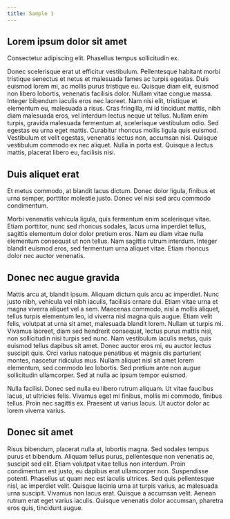 ```yaml
---
title: Sample 1
---
```


## Lorem ipsum dolor sit amet

Consectetur adipiscing elit. Phasellus tempus sollicitudin ex.

Donec scelerisque erat ut efficitur vestibulum. Pellentesque habitant morbi tristique senectus et netus et malesuada fames ac turpis egestas. Duis euismod lorem mi, ac mollis purus tristique eu. Quisque diam elit, euismod non libero lobortis, venenatis facilisis dolor. Nullam vitae congue massa. Integer bibendum iaculis eros nec laoreet. Nam nisi elit, tristique et elementum eu, malesuada a risus. Cras fringilla, mi id tincidunt mattis, nibh diam malesuada eros, vel interdum lectus neque ut tellus. Nullam enim turpis, gravida malesuada fermentum at, scelerisque vestibulum odio. Sed egestas eu urna eget mattis. Curabitur rhoncus mollis ligula quis euismod. Vestibulum et velit egestas, venenatis lectus non, accumsan nisi. Quisque vestibulum commodo ex nec aliquet. Nulla in porta est. Quisque a lectus mattis, placerat libero eu, facilisis nisi.

## Duis aliquet erat

Et metus commodo, at blandit lacus dictum. Donec dolor ligula, finibus et urna semper, porttitor molestie justo. Donec vel nisi sed arcu commodo condimentum.

Morbi venenatis vehicula ligula, quis fermentum enim scelerisque vitae. Etiam porttitor, nunc sed rhoncus sodales, lacus urna imperdiet tellus, sagittis elementum dolor dolor pretium eros. Nam eu diam vitae nulla elementum consequat ut non tellus. Nam sagittis rutrum interdum. Integer blandit euismod eros, sed fermentum urna aliquet vitae. Etiam rhoncus dolor nec auctor venenatis.

## Donec nec augue gravida

Mattis arcu at, blandit ipsum. Aliquam dictum quis arcu ac imperdiet. Nunc justo nibh, vehicula vel nibh iaculis, facilisis ornare dui. Etiam vitae urna et magna viverra aliquet vel a sem. Maecenas commodo, nisl a mollis aliquet, tellus turpis elementum leo, id viverra nisl magna quis augue. Etiam velit felis, volutpat at urna sit amet, malesuada blandit lorem. Nullam ut turpis mi. Vivamus laoreet, diam sed hendrerit consequat, lectus purus mattis nisi, non sollicitudin nisi turpis sed nunc. Nam vestibulum iaculis metus, quis euismod tellus dapibus sit amet. Donec auctor eros mi, eu auctor lectus suscipit quis. Orci varius natoque penatibus et magnis dis parturient montes, nascetur ridiculus mus. Nullam aliquet nisl sit amet lorem elementum, sed commodo leo lobortis. Sed pretium ante non augue sollicitudin ullamcorper. Sed at nulla ac ipsum tempor euismod.

Nulla facilisi. Donec sed nulla eu libero rutrum aliquam. Ut vitae faucibus lacus, ut ultricies felis. Vivamus eget mi finibus, mollis mi commodo, finibus tellus. Proin nec sagittis ex. Praesent ut varius lacus. Ut auctor dolor ac lorem viverra varius.

## Donec sit amet

Risus bibendum, placerat nulla at, lobortis magna. Sed sodales tempus purus et bibendum. Aliquam tellus purus, pellentesque non venenatis ac, suscipit sed elit. Etiam volutpat vitae tellus non interdum. Proin condimentum est justo, eu dapibus erat ullamcorper non. Suspendisse potenti. Phasellus ut quam nec est iaculis ultrices. Sed quis pellentesque nisl, ac imperdiet velit. Quisque lacinia urna at turpis varius, ac malesuada urna suscipit. Vivamus non lacus erat. Quisque a accumsan velit. Aenean rutrum erat eget varius iaculis. Quisque venenatis dolor accumsan, pharetra eros quis, tincidunt augue.